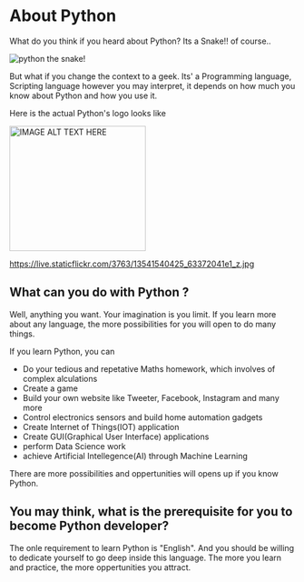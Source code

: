 # About Python

What do you think if you heard about Python?
Its a Snake!! of course..

![python the snake!](https://encrypted-tbn0.gstatic.com/images?q=tbn%3AANd9GcQawOpWPpTBZcJp2ST4Aem9ogSdlPlEgI9Awg&usqp=CAU "Python the Snake!")

But what if you change the context to a geek.
Its' a Programming language, Scripting language however you may interpret, it depends on how much you know about Python and how you use it.

Here is the actual Python's logo looks like

<a href="https://live.staticflickr.com/3763/13541540425_63372041e1_z.jpg 
" target="_blank"><img src="https://live.staticflickr.com/3763/13541540425_63372041e1_z.jpg" 
alt="IMAGE ALT TEXT HERE" width="240" height="220" /></a>

https://live.staticflickr.com/3763/13541540425_63372041e1_z.jpg 

## What can you do with Python ?
Well, anything you want. Your imagination is you limit.
If you learn more about any language, the more possibilities for you will open to 
do many things.

If you learn Python, you can
* Do your tedious and repetative Maths homework, which involves of 
  complex alculations
* Create a game
* Build your own website like Tweeter, Facebook, Instagram and many more
* Control electronics sensors and build home automation gadgets 
* Create Internet of Things(IOT) application
* Create GUI(Graphical User Interface) applications
* perform Data Science work
* achieve Artificial Intellegence(AI) through Machine Learning 
  
There are more possibilities and oppertunities will opens up if you know Python.


## You may think, what is the prerequisite for you to become Python developer?
The onle requirement to learn Python is "English".
And you should be willing to dedicate yourself to go deep inside this language.
The more you learn and practice, the more oppertunities you attract.